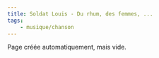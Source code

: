 ```yaml
---
title: Soldat Louis - Du rhum, des femmes, ...
tags:
    - musique/chanson
---
```


Page créée automatiquement, mais vide.
